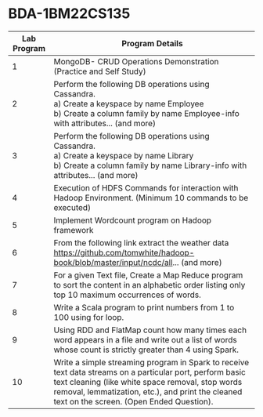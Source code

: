 # BDA-1BM22CS135

| Lab Program | Program Details                                                                                                                                                                 |
|-------------|---------------------------------------------------------------------------------------------------------------------------------------------------------------------------------|
| 1           | MongoDB- CRUD Operations Demonstration (Practice and Self Study)                                                                                                                |
| 2           | Perform the following DB operations using Cassandra.<br> a) Create a keyspace by name Employee<br> b) Create a column family by name Employee-info with attributes... (and more) |
| 3           | Perform the following DB operations using Cassandra.<br> a) Create a keyspace by name Library<br> b) Create a column family by name Library-info with attributes... (and more)    |
| 4           | Execution of HDFS Commands for interaction with Hadoop Environment. (Minimum 10 commands to be executed)                                                                      |
| 5           | Implement Wordcount program on Hadoop framework                                                                                                                                 |
| 6           | From the following link extract the weather data https://github.com/tomwhite/hadoop-book/blob/master/input/ncdc/all... (and more)                                               |
| 7           | For a given Text file, Create a Map Reduce program to sort the content in an alphabetic order listing only top 10 maximum occurrences of words.                               |
| 8           | Write a Scala program to print numbers from 1 to 100 using for loop.                                                                                                             |
| 9           | Using RDD and FlatMap count how many times each word appears in a file and write out a list of words whose count is strictly greater than 4 using Spark.                      |
| 10          | Write a simple streaming program in Spark to receive text data streams on a particular port, perform basic text cleaning (like white space removal, stop words removal, lemmatization, etc.), and print the cleaned text on the screen. (Open Ended Question). |
